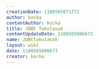 ```yaml
---
creationDate: 1108565071372 
author: kocka 
contentAuthor: kocka 
title: JDBC Takolasok 
contentUpdateDate: 1108565086673 
name: JDBCtakolasok 
layout: wiki 
date: 1108565086673 
creator: kocka 
---
```


